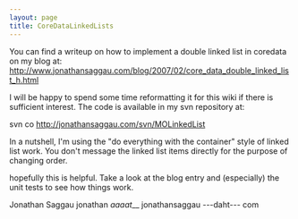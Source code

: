 ```yaml
---
layout: page
title: CoreDataLinkedLists
---
```


You can find a writeup on how to implement a double linked list in coredata on my blog at:  
http://www.jonathansaggau.com/blog/2007/02/core_data_double_linked_list_h.html  

I will be happy to spend some time reformatting it for this wiki if there is sufficient interest.
The code is available in my svn repository at:

svn co http://jonathansaggau.com/svn/MOLinkedList

In a nutshell, I'm using the "do everything with the container" style of linked list work.  You don't message the linked list items directly for the purpose of changing order. 

hopefully this is helpful.  Take a look at the blog entry and (especially) the unit tests to see how things work.

Jonathan Saggau
jonathan _aaaat___ jonathansaggau ---daht--- com

